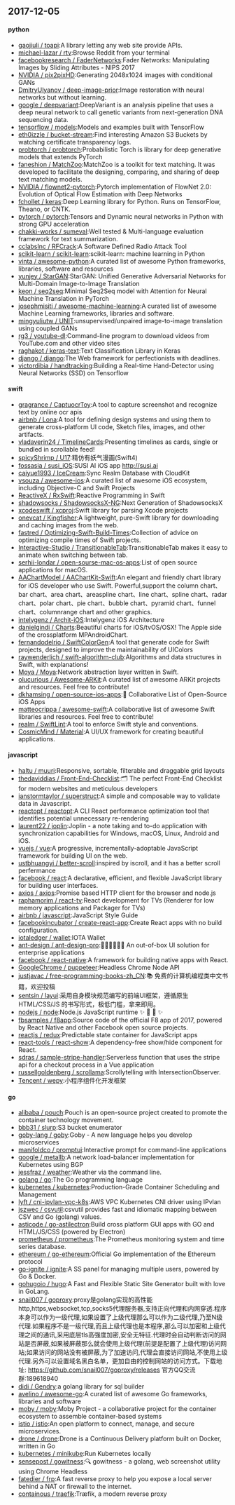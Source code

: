 ## 2017-12-05

#### python
* [gaojiuli / toapi](https://github.com/gaojiuli/toapi):A library letting any web site provide APIs.
* [michael-lazar / rtv](https://github.com/michael-lazar/rtv):Browse Reddit from your terminal
* [facebookresearch / FaderNetworks](https://github.com/facebookresearch/FaderNetworks):Fader Networks: Manipulating Images by Sliding Attributes - NIPS 2017
* [NVIDIA / pix2pixHD](https://github.com/NVIDIA/pix2pixHD):Generating 2048x1024 images with conditional GANs
* [DmitryUlyanov / deep-image-prior](https://github.com/DmitryUlyanov/deep-image-prior):Image restoration with neural networks but without learning.
* [google / deepvariant](https://github.com/google/deepvariant):DeepVariant is an analysis pipeline that uses a deep neural network to call genetic variants from next-generation DNA sequencing data.
* [tensorflow / models](https://github.com/tensorflow/models):Models and examples built with TensorFlow
* [eth0izzle / bucket-stream](https://github.com/eth0izzle/bucket-stream):Find interesting Amazon S3 Buckets by watching certificate transparency logs.
* [probtorch / probtorch](https://github.com/probtorch/probtorch):Probabilistic Torch is library for deep generative models that extends PyTorch
* [faneshion / MatchZoo](https://github.com/faneshion/MatchZoo):MatchZoo is a toolkit for text matching. It was developed to facilitate the designing, comparing, and sharing of deep text matching models.
* [NVIDIA / flownet2-pytorch](https://github.com/NVIDIA/flownet2-pytorch):Pytorch implementation of FlowNet 2.0: Evolution of Optical Flow Estimation with Deep Networks
* [fchollet / keras](https://github.com/fchollet/keras):Deep Learning library for Python. Runs on TensorFlow, Theano, or CNTK.
* [pytorch / pytorch](https://github.com/pytorch/pytorch):Tensors and Dynamic neural networks in Python with strong GPU acceleration
* [chakki-works / sumeval](https://github.com/chakki-works/sumeval):Well tested & Multi-language evaluation framework for text summarization.
* [cclabsInc / RFCrack](https://github.com/cclabsInc/RFCrack):A Software Defined Radio Attack Tool
* [scikit-learn / scikit-learn](https://github.com/scikit-learn/scikit-learn):scikit-learn: machine learning in Python
* [vinta / awesome-python](https://github.com/vinta/awesome-python):A curated list of awesome Python frameworks, libraries, software and resources
* [yunjey / StarGAN](https://github.com/yunjey/StarGAN):StarGAN: Unified Generative Adversarial Networks for Multi-Domain Image-to-Image Translation
* [keon / seq2seq](https://github.com/keon/seq2seq):Minimal Seq2Seq model with Attention for Neural Machine Translation in PyTorch
* [josephmisiti / awesome-machine-learning](https://github.com/josephmisiti/awesome-machine-learning):A curated list of awesome Machine Learning frameworks, libraries and software.
* [mingyuliutw / UNIT](https://github.com/mingyuliutw/UNIT):unsupervised/unpaired image-to-image translation using coupled GANs
* [rg3 / youtube-dl](https://github.com/rg3/youtube-dl):Command-line program to download videos from YouTube.com and other video sites
* [raghakot / keras-text](https://github.com/raghakot/keras-text):Text Classification Library in Keras
* [django / django](https://github.com/django/django):The Web framework for perfectionists with deadlines.
* [victordibia / handtracking](https://github.com/victordibia/handtracking):Building a Real-time Hand-Detector using Neural Networks (SSD) on Tensorflow

#### swift
* [gragrance / CaptuocrToy](https://github.com/gragrance/CaptuocrToy):A tool to capture screenshot and recognize text by online ocr apis
* [airbnb / Lona](https://github.com/airbnb/Lona):A tool for defining design systems and using them to generate cross-platform UI code, Sketch files, images, and other artifacts.
* [vladaverin24 / TimelineCards](https://github.com/vladaverin24/TimelineCards):Presenting timelines as cards, single or bundled in scrollable feed!
* [spicyShrimp / U17](https://github.com/spicyShrimp/U17):精仿有妖气漫画(Swift4)
* [fossasia / susi_iOS](https://github.com/fossasia/susi_iOS):SUSI AI iOS app http://susi.ai
* [caiyue1993 / IceCream](https://github.com/caiyue1993/IceCream):Sync Realm Database with CloudKit
* [vsouza / awesome-ios](https://github.com/vsouza/awesome-ios):A curated list of awesome iOS ecosystem, including Objective-C and Swift Projects
* [ReactiveX / RxSwift](https://github.com/ReactiveX/RxSwift):Reactive Programming in Swift
* [shadowsocks / ShadowsocksX-NG](https://github.com/shadowsocks/ShadowsocksX-NG):Next Generation of ShadowsocksX
* [xcodeswift / xcproj](https://github.com/xcodeswift/xcproj):Swift library for parsing Xcode projects
* [onevcat / Kingfisher](https://github.com/onevcat/Kingfisher):A lightweight, pure-Swift library for downloading and caching images from the web.
* [fastred / Optimizing-Swift-Build-Times](https://github.com/fastred/Optimizing-Swift-Build-Times):Collection of advice on optimizing compile times of Swift projects.
* [Interactive-Studio / TransitionableTab](https://github.com/Interactive-Studio/TransitionableTab):TransitionableTab makes it easy to animate when switching between tab.
* [serhii-londar / open-sourse-mac-os-apps](https://github.com/serhii-londar/open-sourse-mac-os-apps):List of open source applications for macOS.
* [AAChartModel / AAChartKit-Swift](https://github.com/AAChartModel/AAChartKit-Swift):An elegant and friendly chart library for iOS developer who use Swift. Powerful,support the column chart、bar chart、area chart、areaspline chart、line chart、spline chart、radar chart、polar chart、pie chart、bubble chart、pyramid chart、funnel chart、columnrange chart and other graphics.
* [intelygenz / Archit-iOS](https://github.com/intelygenz/Archit-iOS):Intelygenz iOS Architecture
* [danielgindi / Charts](https://github.com/danielgindi/Charts):Beautiful charts for iOS/tvOS/OSX! The Apple side of the crossplatform MPAndroidChart.
* [fernandodelrio / SwiftColorGen](https://github.com/fernandodelrio/SwiftColorGen):A tool that generate code for Swift projects, designed to improve the maintainability of UIColors
* [raywenderlich / swift-algorithm-club](https://github.com/raywenderlich/swift-algorithm-club):Algorithms and data structures in Swift, with explanations!
* [Moya / Moya](https://github.com/Moya/Moya):Network abstraction layer written in Swift.
* [olucurious / Awesome-ARKit](https://github.com/olucurious/Awesome-ARKit):A curated list of awesome ARKit projects and resources. Feel free to contribute!
* [dkhamsing / open-source-ios-apps](https://github.com/dkhamsing/open-source-ios-apps):📱 Collaborative List of Open-Source iOS Apps
* [matteocrippa / awesome-swift](https://github.com/matteocrippa/awesome-swift):A collaborative list of awesome Swift libraries and resources. Feel free to contribute!
* [realm / SwiftLint](https://github.com/realm/SwiftLint):A tool to enforce Swift style and conventions.
* [CosmicMind / Material](https://github.com/CosmicMind/Material):A UI/UX framework for creating beautiful applications.

#### javascript
* [haltu / muuri](https://github.com/haltu/muuri):Responsive, sortable, filterable and draggable grid layouts
* [thedaviddias / Front-End-Checklist](https://github.com/thedaviddias/Front-End-Checklist):🗂 The perfect Front-End Checklist for modern websites and meticulous developers
* [ianstormtaylor / superstruct](https://github.com/ianstormtaylor/superstruct):A simple and composable way to validate data in Javascript.
* [reactopt / reactopt](https://github.com/reactopt/reactopt):A CLI React performance optimization tool that identifies potential unnecessary re-rendering
* [laurent22 / joplin](https://github.com/laurent22/joplin):Joplin - a note taking and to-do application with synchronization capabilities for Windows, macOS, Linux, Android and iOS.
* [vuejs / vue](https://github.com/vuejs/vue):A progressive, incrementally-adoptable JavaScript framework for building UI on the web.
* [ustbhuangyi / better-scroll](https://github.com/ustbhuangyi/better-scroll):inspired by iscroll, and it has a better scroll perfermance
* [facebook / react](https://github.com/facebook/react):A declarative, efficient, and flexible JavaScript library for building user interfaces.
* [axios / axios](https://github.com/axios/axios):Promise based HTTP client for the browser and node.js
* [raphamorim / react-tv](https://github.com/raphamorim/react-tv):React development for TVs (Renderer for low memory applications and Packager for TVs)
* [airbnb / javascript](https://github.com/airbnb/javascript):JavaScript Style Guide
* [facebookincubator / create-react-app](https://github.com/facebookincubator/create-react-app):Create React apps with no build configuration.
* [iotaledger / wallet](https://github.com/iotaledger/wallet):IOTA Wallet
* [ant-design / ant-design-pro](https://github.com/ant-design/ant-design-pro):👨🏻‍💻👩🏻‍💻 An out-of-box UI solution for enterprise applications
* [facebook / react-native](https://github.com/facebook/react-native):A framework for building native apps with React.
* [GoogleChrome / puppeteer](https://github.com/GoogleChrome/puppeteer):Headless Chrome Node API
* [justjavac / free-programming-books-zh_CN](https://github.com/justjavac/free-programming-books-zh_CN):📚 免费的计算机编程类中文书籍，欢迎投稿
* [sentsin / layui](https://github.com/sentsin/layui):采用自身模块规范编写的前端UI框架，遵循原生 HTML/CSS/JS 的书写形式，极低门槛，拿来即用。
* [nodejs / node](https://github.com/nodejs/node):Node.js JavaScript runtime ✨ 🐢 🚀 ✨
* [fbsamples / f8app](https://github.com/fbsamples/f8app):Source code of the official F8 app of 2017, powered by React Native and other Facebook open source projects.
* [reactjs / redux](https://github.com/reactjs/redux):Predictable state container for JavaScript apps
* [react-tools / react-show](https://github.com/react-tools/react-show):A dependency-free show/hide component for React.
* [sdras / sample-stripe-handler](https://github.com/sdras/sample-stripe-handler):Serverless function that uses the stripe api for a checkout process in a Vue application
* [russellgoldenberg / scrollama](https://github.com/russellgoldenberg/scrollama):Scrollytelling with IntersectionObserver.
* [Tencent / wepy](https://github.com/Tencent/wepy):小程序组件化开发框架

#### go
* [alibaba / pouch](https://github.com/alibaba/pouch):Pouch is an open-source project created to promote the container technology movement.
* [bbb31 / slurp](https://github.com/bbb31/slurp):S3 bucket enumerator
* [goby-lang / goby](https://github.com/goby-lang/goby):Goby - A new language helps you develop microservices
* [manifoldco / promptui](https://github.com/manifoldco/promptui):Interactive prompt for command-line applications
* [google / metallb](https://github.com/google/metallb):A network load-balancer implementation for Kubernetes using BGP
* [jessfraz / weather](https://github.com/jessfraz/weather):Weather via the command line.
* [golang / go](https://github.com/golang/go):The Go programming language
* [kubernetes / kubernetes](https://github.com/kubernetes/kubernetes):Production-Grade Container Scheduling and Management
* [lyft / cni-ipvlan-vpc-k8s](https://github.com/lyft/cni-ipvlan-vpc-k8s):AWS VPC Kubernetes CNI driver using IPvlan
* [jszwec / csvutil](https://github.com/jszwec/csvutil):csvutil provides fast and idiomatic mapping between CSV and Go (golang) values.
* [asticode / go-astilectron](https://github.com/asticode/go-astilectron):Build cross platform GUI apps with GO and HTML/JS/CSS (powered by Electron)
* [prometheus / prometheus](https://github.com/prometheus/prometheus):The Prometheus monitoring system and time series database.
* [ethereum / go-ethereum](https://github.com/ethereum/go-ethereum):Official Go implementation of the Ethereum protocol
* [go-ignite / ignite](https://github.com/go-ignite/ignite):A SS panel for managing multiple users, powered by Go & Docker.
* [gohugoio / hugo](https://github.com/gohugoio/hugo):A Fast and Flexible Static Site Generator built with love in GoLang.
* [snail007 / goproxy](https://github.com/snail007/goproxy):proxy是golang实现的高性能http,https,websocket,tcp,socks5代理服务器,支持正向代理和内网穿透.程序本身可以作为一级代理,如果设置了上级代理那么可以作为二级代理,乃至N级代理.如果程序不是一级代理,而且上级代理也是本程序,那么可以加密和上级代理之间的通讯,采用底层tls高强度加密,安全无特征.代理时会自动判断访问的网站是否屏蔽,如果被屏蔽那么就会使用上级代理(前提是配置了上级代理)访问网站;如果访问的网站没有被屏蔽,为了加速访问,代理会直接访问网站,不使用上级代理.另外可以设置域名黑白名单，更加自由的控制网站的访问方式。下载地址: https://github.com/snail007/goproxy/releases 官方QQ交流群:189618940
* [didi / Gendry](https://github.com/didi/Gendry):a golang library for sql builder
* [avelino / awesome-go](https://github.com/avelino/awesome-go):A curated list of awesome Go frameworks, libraries and software
* [moby / moby](https://github.com/moby/moby):Moby Project - a collaborative project for the container ecosystem to assemble container-based systems
* [istio / istio](https://github.com/istio/istio):An open platform to connect, manage, and secure microservices.
* [drone / drone](https://github.com/drone/drone):Drone is a Continuous Delivery platform built on Docker, written in Go
* [kubernetes / minikube](https://github.com/kubernetes/minikube):Run Kubernetes locally
* [sensepost / gowitness](https://github.com/sensepost/gowitness):🔍 gowitness - a golang, web screenshot utility using Chrome Headless
* [fatedier / frp](https://github.com/fatedier/frp):A fast reverse proxy to help you expose a local server behind a NAT or firewall to the internet.
* [containous / traefik](https://github.com/containous/traefik):Træfik, a modern reverse proxy
